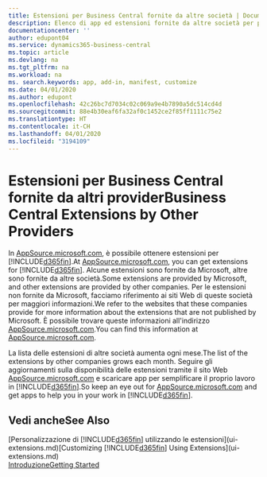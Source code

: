 ```yaml
---
title: Estensioni per Business Central fornite da altre società | Documenti Microsoft
description: Elenco di app ed estensioni fornite da altre società per personalizzare Business Central.
documentationcenter: ''
author: edupont04
ms.service: dynamics365-business-central
ms.topic: article
ms.devlang: na
ms.tgt_pltfrm: na
ms.workload: na
ms. search.keywords: app, add-in, manifest, customize
ms.date: 04/01/2020
ms.author: edupont
ms.openlocfilehash: 42c26bc7d7034c02c069a9e4b7890a5dc514cd4d
ms.sourcegitcommit: 88e4b30eaf6fa32af0c1452ce2f85ff1111c75e2
ms.translationtype: HT
ms.contentlocale: it-CH
ms.lasthandoff: 04/01/2020
ms.locfileid: "3194109"
---
```

# <a name="business-central-extensions-by-other-providers"></a><span data-ttu-id="9a207-103">Estensioni per Business Central fornite da altri provider</span><span class="sxs-lookup"><span data-stu-id="9a207-103">Business Central Extensions by Other Providers</span></span>
<span data-ttu-id="9a207-104">In [AppSource.microsoft.com](https://appsource.microsoft.com/), è possibile ottenere estensioni per [!INCLUDE[d365fin](includes/d365fin_md.md)].</span><span class="sxs-lookup"><span data-stu-id="9a207-104">At [AppSource.microsoft.com](https://appsource.microsoft.com/), you can get extensions for [!INCLUDE[d365fin](includes/d365fin_md.md)].</span></span> <span data-ttu-id="9a207-105">Alcune estensioni sono fornite da Microsoft, altre sono fornite da altre società.</span><span class="sxs-lookup"><span data-stu-id="9a207-105">Some extensions are provided by Microsoft, and other extensions are provided by other companies.</span></span> <span data-ttu-id="9a207-106">Per le estensioni non fornite da Microsoft, facciamo riferimento ai siti Web di queste società per maggiori informazioni.</span><span class="sxs-lookup"><span data-stu-id="9a207-106">We refer to the websites that these companies provide for more information about the extensions that are not published by Microsoft.</span></span> <span data-ttu-id="9a207-107">È possibile trovare queste informazioni all'indirizzo [AppSource.microsoft.com](https://appsource.microsoft.com/marketplace/apps?product=dynamics-365%3Bdynamics-365-business-central&page=1).</span><span class="sxs-lookup"><span data-stu-id="9a207-107">You can find this information at [AppSource.microsoft.com](https://appsource.microsoft.com/marketplace/apps?product=dynamics-365%3Bdynamics-365-business-central&page=1).</span></span>  

<span data-ttu-id="9a207-108">La lista delle estensioni di altre società aumenta ogni mese.</span><span class="sxs-lookup"><span data-stu-id="9a207-108">The list of the extensions by other companies grows each month.</span></span> <span data-ttu-id="9a207-109">Seguire gli aggiornamenti sulla disponibilità delle estensioni tramite il sito Web [AppSource.microsoft.com](https://appsource.microsoft.com/marketplace/apps?product=dynamics-365%3Bdynamics-365-business-central&page=1) e scaricare app per semplificare il proprio lavoro in [!INCLUDE[d365fin](includes/d365fin_md.md)].</span><span class="sxs-lookup"><span data-stu-id="9a207-109">So keep an eye out for [AppSource.microsoft.com](https://appsource.microsoft.com/marketplace/apps?product=dynamics-365%3Bdynamics-365-business-central&page=1) and get apps to help you in your work in [!INCLUDE[d365fin](includes/d365fin_md.md)].</span></span>  

## <a name="see-also"></a><span data-ttu-id="9a207-110">Vedi anche</span><span class="sxs-lookup"><span data-stu-id="9a207-110">See Also</span></span>
<span data-ttu-id="9a207-111">[Personalizzazione di [!INCLUDE[d365fin](includes/d365fin_md.md)] utilizzando le estensioni](ui-extensions.md)</span><span class="sxs-lookup"><span data-stu-id="9a207-111">[Customizing [!INCLUDE[d365fin](includes/d365fin_md.md)] Using Extensions](ui-extensions.md)</span></span>  
[<span data-ttu-id="9a207-112">Introduzione</span><span class="sxs-lookup"><span data-stu-id="9a207-112">Getting Started</span></span>](product-get-started.md)  
